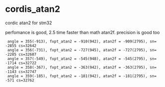 # cordis_atan2
cordic atan2 for stm32



perfomance is good, 2.5 time faster than math atan2f. precision is good too

```
 angle = 355(-913), fxpt_atan2 = -910(942), atan2f = -909(2795), sn= -2855 cs=32642 
 angle = 356(-731), fxpt_atan2 = -727(945), atan2f = -727(2795), sn= -2285 cs=32687 
 angle = 357(-549), fxpt_atan2 = -545(948), atan2f = -545(2795), sn= -1714 cs=32722 
 angle = 358(-367), fxpt_atan2 = -363(942), atan2f = -363(2795), sn= -1143 cs=32747 
 angle = 359(-185), fxpt_atan2 = -181(942), atan2f = -181(2795), sn= -571 cs=32762 
```
